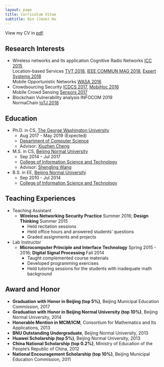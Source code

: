 ```yaml
---
layout: page
title: Curriculum Vitae
subtitle: Qin (Jane) Hu
---
```


View my CV in [pdf](../file/CV_QinHu.pdf).

## Research Interests

- Wireless networks and its application
   Cognitive Radio Networks [ICC 2015](https://ieeexplore.ieee.org/abstract/document/7249533)  
   Location-based Services [TVT 2018](https://ieeexplore.ieee.org/abstract/document/8360466), [IEEE COMMUN MAG 2018](https://ieeexplore.ieee.org/abstract/document/8316781), [Expert Systems 2018](https://onlinelibrary.wiley.com/doi/abs/10.1111/exsy.12252)  
   Mobile Opportunistic Networks [WASA 2016](https://link.springer.com/chapter/10.1007/978-3-319-42836-9_34)  
- Crowdsourcing
   Security [ICDCS 2017](https://ieeexplore.ieee.org/abstract/document/7980054), [MobiHoc 2016](https://dl.acm.org/citation.cfm?id=2942402)  
   Mobile Crowd Sensing [Sensors 2017](https://www.mdpi.com/1424-8220/17/5/1012/htm)  
- Blockchain
   Vulnerability analysis INFOCOM 2019  
   NormaChain [IoTJ 2018](https://ieeexplore.ieee.org/abstract/document/8502858)  

## Education

- Ph.D. in CS, [The George Washington University](https://www.gwu.edu/)
	* Aug 2017 - May 2019 (Expected)
	* [Department of Computer Science](https://www.cs.seas.gwu.edu/)
	* Advisor: [Xiuzhen Cheng](https://www2.seas.gwu.edu/~cheng/)
- M.S. in CS, [Beijing Normal University](https://english.bnu.edu.cn/)
	* Sep 2014 - Jul 2017
	* [College of Information Science and Technology](http://cisten.bnu.edu.cn/)
	* Advisor: [Shengling Wang](http://bigdata.bnu.edu.cn/zh/shengling-wang/)
- B.S. in EE, [Beijing Normal University](https://english.bnu.edu.cn/)
	* Sep 2010 - Jul 2014
	* [College of Information Science and Technology](http://cisten.bnu.edu.cn/)

## Teaching Experiences

- Teaching Assistant
	- **Wireless Networking Security Practice** Summer 2016; **Design Thinking** Summer 2015
		- Held recitation sessions
		- Held office hours and answered students’ questions 
		- Graded assignments and projects
- Lab Instructor
	- **Microcomputer Principle and Interface Technology** Spring 2015 - 2016; **Digital Signal Processing** Fall 2014
		- Taught complemented course materials
		- Developed programming exercises
		- Held tutoring sessions for the students with inadequate math background

## Award and Honor

- **Graduation with Honor in Beijing (top 5%)**, Beijing Municipal Education Commission, 2017
- **Graduation with Honor in Beijing Normal University (top 10%)**, Beijing Normal University, 2014
- **Honorable Mention in MCM/ICM**, Consortium for Mathematics and Its Applications, 2013
- **BNU Outstanding Undergraduate**, Beijing Normal University, 2013
- **Huawei Scholarship (top 5%)**, Beijing Normal University, 2013
- **China National Scholarship (top 0.2%)**, Ministry of Education of the People’s Republic of China, 2012 
- **National Encouragement Scholarship (top 10%)**, Beijing Municipal Education Commission, 2011 

